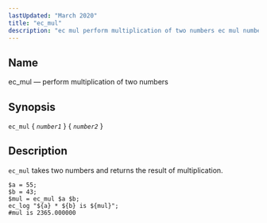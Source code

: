 ```yaml
---
lastUpdated: "March 2020"
title: "ec_mul"
description: "ec mul perform multiplication of two numbers ec mul number 1 number 2 ec mul takes two numbers and returns the result of multiplication Example 16 83 ec mul example..."
---
```


<a name="sieve.ref.ec_mul"></a> 
## Name

ec_mul — perform multiplication of two numbers

## Synopsis

`ec_mul` { *`number1`* } { *`number2`* }

<a name="idp30322320"></a> 
## Description

`ec_mul` takes two numbers and returns the result of multiplication.

<a name="example.ec_mul"></a> 


```
$a = 55;
$b = 43;
$mul = ec_mul $a $b;
ec_log "${a} * ${b} is ${mul}";
#mul is 2365.000000
```